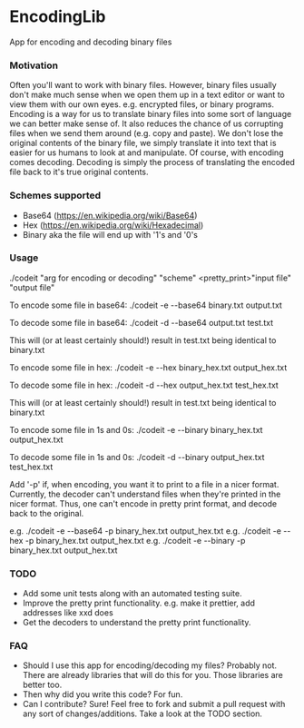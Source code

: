 # EncodingLib

App for encoding and decoding binary files 

### Motivation
Often you'll want to work with binary files. However, binary files usually don't make much sense when we open them up in 
a text editor or want to view them with our own eyes. e.g. encrypted files, or binary programs. Encoding is a way for us to 
translate binary files into some sort of language we can better make sense of. It also reduces the chance of us 
corrupting files when we send them around (e.g. copy and paste). We don't lose the original
contents of the binary file, we simply translate it into text that is easier for us humans to
look at and manipulate. Of course, with encoding comes decoding. Decoding is simply the process
of translating the encoded file back to it's true original contents.

### Schemes supported
- Base64 (https://en.wikipedia.org/wiki/Base64)
- Hex (https://en.wikipedia.org/wiki/Hexadecimal)
- Binary aka the file will end up with '1's and '0's

### Usage
./codeit "arg for encoding or decoding" "scheme" <pretty_print>"input file" "output file"

To encode some file in base64:
./codeit -e --base64 binary.txt output.txt

To decode some file in base64:
./codeit -d --base64 output.txt test.txt

This will (or at least certainly should!) result in test.txt being identical to binary.txt

To encode some file in hex:
./codeit -e --hex binary_hex.txt output_hex.txt

To decode some file in hex:
./codeit -d --hex output_hex.txt test_hex.txt

This will (or at least certainly should!) result in test.txt being identical to binary.txt

To encode some file in 1s and 0s:
./codeit -e --binary binary_hex.txt output_hex.txt

To decode some file in 1s and 0s:
./codeit -d --binary output_hex.txt test_hex.txt

Add '-p' if, when encoding, you want it to print to a file in a nicer format. Currently, the
decoder can't understand files when they're printed in the nicer format. Thus, one can't encode
in pretty print format, and decode back to the original.

e.g.  ./codeit -e --base64 -p binary_hex.txt output_hex.txt
e.g.  ./codeit -e --hex -p binary_hex.txt output_hex.txt
e.g.  ./codeit -e --binary -p binary_hex.txt output_hex.txt


### TODO
- Add some unit tests along with an automated testing suite.
- Improve the pretty print functionality. e.g. make it prettier, add addresses like xxd does
- Get the decoders to understand the pretty print functionality.

### FAQ
- Should I use this app for encoding/decoding my files? Probably not. There are already libraries that will do this for you.
  Those libraries are better too.
- Then why did you write this code? For fun.
- Can I contribute? Sure! Feel free to fork and submit a pull request with any sort of
  changes/additions. Take a look at the TODO section. 
